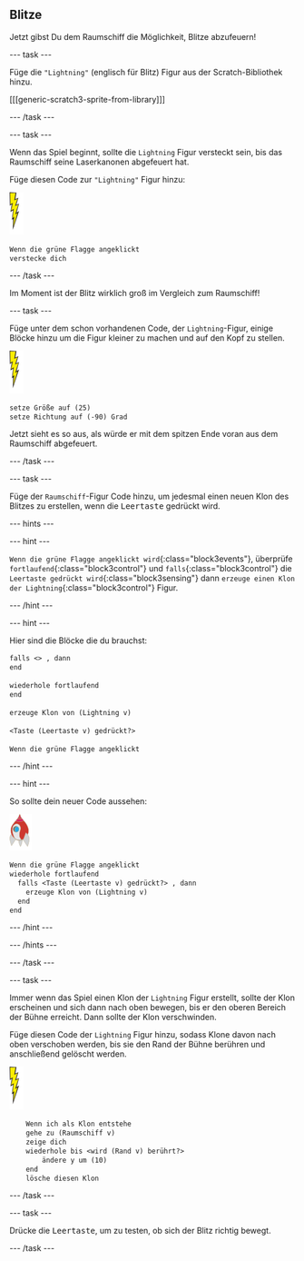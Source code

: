 ## Blitze

Jetzt gibst Du dem Raumschiff die Möglichkeit, Blitze abzufeuern!

--- task ---

Füge die `"Lightning"` (englisch für Blitz) Figur aus der Scratch-Bibliothek hinzu.

[[[generic-scratch3-sprite-from-library]]]

--- /task ---

--- task ---

Wenn das Spiel beginnt, sollte die `Lightning` Figur versteckt sein, bis das Raumschiff seine Laserkanonen abgefeuert hat.

Füge diesen Code zur `"Lightning"` Figur hinzu:

![Blitz-Figur](images/lightning-sprite.png)

```blocks3
Wenn die grüne Flagge angeklickt
verstecke dich
```

--- /task ---

Im Moment ist der Blitz wirklich groß im Vergleich zum Raumschiff!

--- task ---

Füge unter dem schon vorhandenen Code, der `Lightning`-Figur, einige Blöcke hinzu um die Figur kleiner zu machen und auf den Kopf zu stellen.

![Blitz-Figur](images/lightning-sprite.png)

```blocks3
setze Größe auf (25)
setze Richtung auf (-90) Grad
```

Jetzt sieht es so aus, als würde er mit dem spitzen Ende voran aus dem Raumschiff abgefeuert.

--- /task ---

--- task ---

Füge der `Raumschiff`-Figur Code hinzu, um jedesmal einen neuen Klon des Blitzes zu erstellen, wenn die <kbd>Leertaste</kbd> gedrückt wird.

--- hints ---


--- hint ---

`Wenn die grüne Flagge angeklickt wird`{:class="block3events"}, überprüfe `fortlaufend`{:class="block3control"} und `falls`{:class="block3control"} die `Leertaste gedrückt wird`{:class="block3sensing"} dann `erzeuge einen Klon der Lightning`{:class="block3control"} Figur.

--- /hint ---

--- hint ---

Hier sind die Blöcke die du brauchst:

```blocks3
falls <> , dann
end

wiederhole fortlaufend
end

erzeuge Klon von (Lightning v)

<Taste (Leertaste v) gedrückt?>

Wenn die grüne Flagge angeklickt
```

--- /hint ---

--- hint ---

So sollte dein neuer Code aussehen:

![raumschiff-Figur](images/rocket-sprite.png)

```blocks3
Wenn die grüne Flagge angeklickt
wiederhole fortlaufend 
  falls <Taste (Leertaste v) gedrückt?> , dann 
    erzeuge Klon von (Lightning v)
  end
end
```

--- /hint ---

--- /hints ---

--- /task ---

--- task ---

Immer wenn das Spiel einen Klon der `Lightning` Figur erstellt, sollte der Klon erscheinen und sich dann nach oben bewegen, bis er den oberen Bereich der Bühne erreicht. Dann sollte der Klon verschwinden.

Füge diesen Code der `Lightning` Figur hinzu, sodass Klone davon nach oben verschoben werden, bis sie den Rand der Bühne berühren und anschließend gelöscht werden.

![Blitz-Figur](images/lightning-sprite.png)

```blocks3
    Wenn ich als Klon entstehe
    gehe zu (Raumschiff v)
    zeige dich
    wiederhole bis <wird (Rand v) berührt?> 
        ändere y um (10)
    end
    lösche diesen Klon
```

--- /task ---

--- task ---

Drücke die <kbd>Leertaste</kbd>, um zu testen, ob sich der Blitz richtig bewegt.

--- /task ---